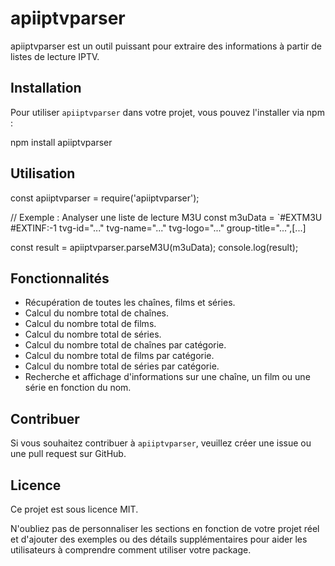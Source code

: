 # apiiptvparser

apiiptvparser est un outil puissant pour extraire des informations à partir de listes de lecture IPTV.

## Installation

Pour utiliser `apiiptvparser` dans votre projet, vous pouvez l'installer via npm :

npm install apiiptvparser

## Utilisation

const apiiptvparser = require('apiiptvparser');

// Exemple : Analyser une liste de lecture M3U
const m3uData = `#EXTM3U
#EXTINF:-1 tvg-id="..." tvg-name="..." tvg-logo="..." group-title="...",[...]

const result = apiiptvparser.parseM3U(m3uData);
console.log(result);


## Fonctionnalités

- Récupération de toutes les chaînes, films et séries.
- Calcul du nombre total de chaînes.
- Calcul du nombre total de films.
- Calcul du nombre total de séries.
- Calcul du nombre total de chaînes par catégorie.
- Calcul du nombre total de films par catégorie.
- Calcul du nombre total de séries par catégorie.
- Recherche et affichage d'informations sur une chaîne, un film ou une série en fonction du nom.

## Contribuer

Si vous souhaitez contribuer à `apiiptvparser`, veuillez créer une issue ou une pull request sur GitHub.

## Licence

Ce projet est sous licence MIT.


N'oubliez pas de personnaliser les sections en fonction de votre projet réel et d'ajouter des exemples ou des détails supplémentaires pour aider les utilisateurs à comprendre comment utiliser votre package.
